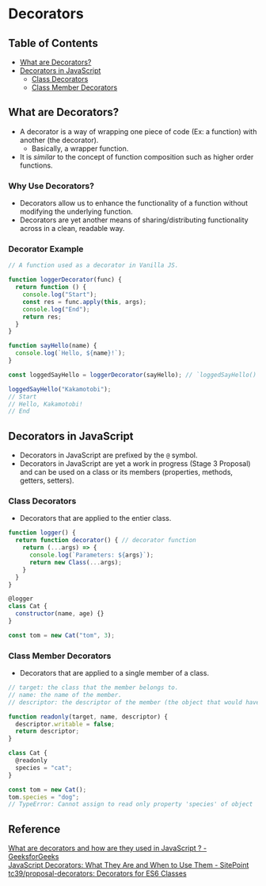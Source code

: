 # Decorators

## Table of Contents
- [What are Decorators?](#what-are-decorators)
- [Decorators in JavaScript](#decorators-in-javascript)
  - [Class Decorators](#class-decorators)
  - [Class Member Decorators](#class-member-decorators)

## What are Decorators?
- A decorator is a way of wrapping one piece of code (Ex: a function) with another (the decorator).
  - Basically, a wrapper function.
- It is *similar* to the concept of function composition such as higher order functions.
### Why Use Decorators?
- Decorators allow us to enhance the functionality of a function without modifying the underlying function.
- Decorators are yet another means of sharing/distributing functionality across in a clean, readable way.
### Decorator Example
```js
// A function used as a decorator in Vanilla JS.

function loggerDecorator(func) {
  return function () {
    console.log("Start");
    const res = func.apply(this, args);
    console.log("End");
    return res;
  }
}

function sayHello(name) {
  console.log(`Hello, ${name}!`);
}

const loggedSayHello = loggerDecorator(sayHello); // `loggedSayHello()` is the same as `sayHello()` but with some logging.

loggedSayHello("Kakamotobi");
// Start
// Hello, Kakamotobi!
// End
```

## Decorators in JavaScript
- Decorators in JavaScript are prefixed by the `@` symbol.
- Decorators in JavaScript are yet a work in progress (Stage 3 Proposal) and can be used on a class or its members (properties, methods, getters, setters).
### Class Decorators
- Decorators that are applied to the entier class.
```js
function logger() {
  return function decorator() { // decorator function
    return (...args) => {
      console.log(`Parameters: ${args}`);
      return new Class(...args);
    }
  }
}

@logger
class Cat {
  constructor(name, age) {}
}

const tom = new Cat("tom", 3);
```
### Class Member Decorators
- Decorators that are applied to a single member of a class.
```js
// target: the class that the member belongs to.
// name: the name of the member.
// descriptor: the descriptor of the member (the object that would have been passed to `Object.defineProperty()`).

function readonly(target, name, descriptor) {
  descriptor.writable = false;
  return descriptor;
}

class Cat {
  @readonly
  species = "cat";
}

const tom = new Cat();
tom.species = "dog";
// TypeError: Cannot assign to read only property 'species' of object '#<Cat>'
```

## Reference
[What are decorators and how are they used in JavaScript ? - GeeksforGeeks](https://www.geeksforgeeks.org/what-are-decorators-and-how-are-they-used-in-javascript/)  
[JavaScript Decorators: What They Are and When to Use Them - SitePoint](https://www.sitepoint.com/javascript-decorators-what-they-are/)  
[tc39/proposal-decorators: Decorators for ES6 Classes](https://github.com/tc39/proposal-decorators)  
